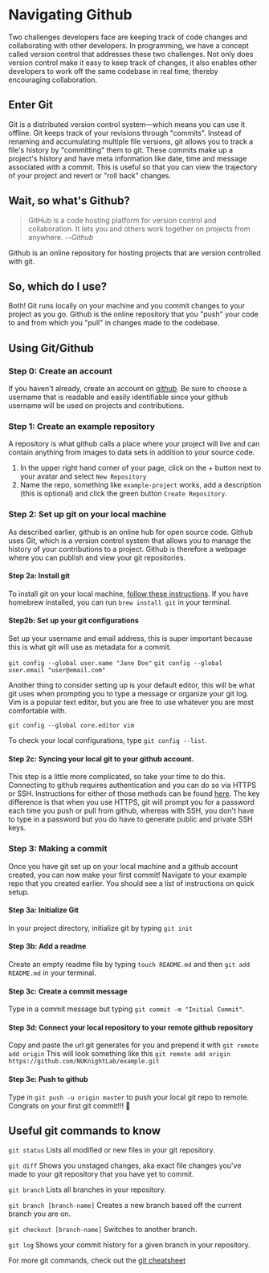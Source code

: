 # Navigating Github 

Two challenges developers face are keeping track of code changes and collaborating with other developers. In programming, we have a concept called version control that addresses these two challenges. Not only does version control make it easy to keep track of changes, it also enables other developers to work off the same codebase in real time, thereby encouraging collaboration. 

## Enter Git
Git is a distributed version control system—which means you can use it offline. Git keeps track of your revisions through "commits". Instead of renaming and accumulating multiple file versions, git allows you to track a file's history by "committing" them to git. These commits make up a project's history and have meta information like date, time and message associated with a commit. This is useful so that you can view the trajectory of your project and revert or "roll back" changes.

## Wait, so what's Github?
  > GitHub is a code hosting platform for version control and collaboration. It lets you and others work together on projects from anywhere.
  --<cite>Github</cite>

Github is an online repository for hosting projects that are version controlled with git.

## So, which do I use?
Both! Git runs locally on your machine and you commit changes to your project as you go. Github is the online repository that you "push" your code to and from which you "pull" in changes made to the codebase.

## Using Git/Github

### Step 0: Create an account
If you haven't already, create an account on [github](https://github.com/). Be sure to choose a username that is readable and easily identifiable since your github username will be used on projects and contributions.

### Step 1: Create an example repository
A repository is what github calls a place where your project will live and can contain anything from images to data sets in addition to your source code. 

1. In the upper right hand corner of your page, click on the + button next to your avatar and select `New Repository`
2. Name the repo, something like `example-project` works, add a description (this is optional) and click the green button `Create Repository`.

### Step 2: Set up git on your local machine
As described earlier, github is an online hub for open source code. Github uses Git, which is a version control system that allows you to manage the history of your contributions to a project.
Github is therefore a webpage where you can publish and view your git repositories.

#### Step 2a: Install git 
To install git on your local machine, [follow these instructions](https://git-scm.com/book/en/v1/Getting-Started-Installing-Git). If you have homebrew installed, you can run `brew install git` in your terminal.

#### Step2b: Set up your git configurations
Set up your username and email address, this is super important because this is what git will use as metadata for a commit.

`git config --global user.name "Jane Doe"`
`git config --global user.email "user@email.com"`

Another thing to consider setting up is your default editor, this will be what git uses when prompting you to type a message or organize your git log. Vim is a popular text editor, but you are free to use whatever you are most comfortable with.

`git config --global core.editor vim`

To check your local configurations, type `git config --list`.

#### Step 2c: Syncing your local git to your github account.
This step is a little more complicated, so take your time to do this. Connecting to github requires authentication and you can do so via HTTPS or SSH. Instructions for either of those methods can be found [here](https://help.github.com/articles/set-up-git/). The key difference is that when you use HTTPS, git will prompt you for a password each time you push or pull from github, whereas with SSH, you don't have to type in a password but you do have to generate public and private SSH keys.

### Step 3: Making a commit
Once you have git set up on your local machine and a github account created, you can now make your first commit!
Navigate to your example repo that you created earlier. You should see a list of instructions on quick setup.

#### Step 3a: Initialize Git
In your project directory, initialize git by typing `git init`

#### Step 3b: Add a readme
Create an empty readme file by typing `touch README.md` and then `git add README.md` in your terminal.

#### Step 3c: Create a commit message
Type in a commit message but typing `git commit -m "Initial Commit"`.

#### Step 3d: Connect your local repository to your remote github repository
Copy and paste the url git generates for you and prepend it with `git remote add origin`
This will look something like this `git remote add origin https://github.com/NUKnightLab/example.git`

#### Step 3e: Push to github
Type in `git push -u origin master` to push your local git repo to remote.
Congrats on your first git commit!!! 🎉 

## Useful git commands to know
`git status`
Lists all modified or new files in your git repository.

`git diff`
Shows you unstaged changes, aka exact file changes you've made to your git repository that you have yet to commit.

`git branch`
Lists all branches in your repository.

`git branch [branch-name]`
Creates a new branch based off the current branch you are on.

`git checkout [branch-name]`
Switches to another branch.

`git log`
Shows your commit history for a given branch in your repository.

For more git commands, check out the [git cheatsheet](https://services.github.com/kit/downloads/github-git-cheat-sheet.pdf)
